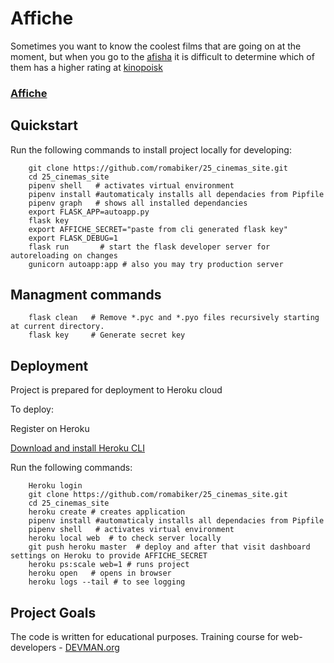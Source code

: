 # Affiche


Sometimes you want to know the coolest films that are going on at the moment, but when you go to the [afisha](https://www.afisha.ru/msk/schedule_cinema/) it is difficult to determine which of them has a higher rating at [kinopoisk](https://www.kinopoisk.ru)


### [Affiche](https://fierce-tor-88650.herokuapp.com/)


Quickstart
----------


Run the following commands to install project locally for developing:

```
    git clone https://github.com/romabiker/25_cinemas_site.git
    cd 25_cinemas_site
    pipenv shell   # activates virtual environment
    pipenv install #automaticaly installs all dependacies from Pipfile
    pipenv graph   # shows all installed dependancies
    export FLASK_APP=autoapp.py
    flask key
    export AFFICHE_SECRET="paste from cli generated flask key"
    export FLASK_DEBUG=1
    flask run       # start the flask developer server for autoreloading on changes
    gunicorn autoapp:app # also you may try production server
```


Managment commands
------------------

```
    flask clean   # Remove *.pyc and *.pyo files recursively starting at current directory.
    flask key     # Generate secret key
```

Deployment
----------

Project is prepared for deployment to Heroku cloud

To deploy:

Register on Heroku

[Download and install Heroku CLI](https://devcenter.heroku.com/articles/getting-started-with-python#set-up)

Run the following commands:

```
    Heroku login
    git clone https://github.com/romabiker/25_cinemas_site.git
    cd 25_cinemas_site
    heroku create # creates application
    pipenv install #automaticaly installs all dependacies from Pipfile
    pipenv shell   # activates virtual environment
    heroku local web  # to check server locally
    git push heroku master  # deploy and after that visit dashboard settings on Heroku to provide AFFICHE_SECRET
    heroku ps:scale web=1 # runs project
    heroku open   # opens in browser
    heroku logs --tail # to see logging

```

## Project Goals

The code is written for educational purposes. Training course for web-developers - [DEVMAN.org](https://devman.org)

